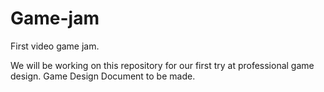 # Game-jam
First video game jam.

We will be working on this repository for our first try at professional game design.
Game Design Document to be made.
